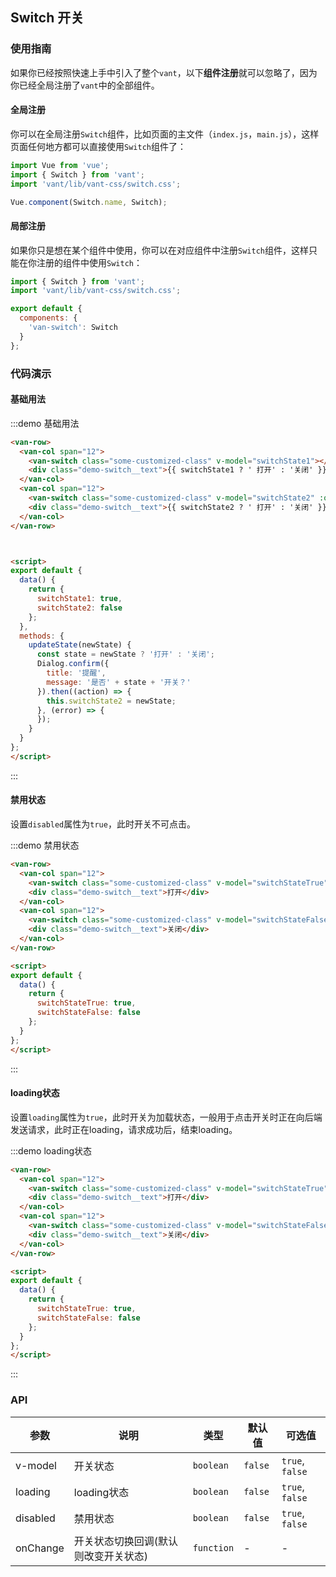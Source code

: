 <style>
.demo-switch {
  .van-switch {
    float: left;
    margin: 0 15px;
  }

  &__text {
    display: inline-block;
    line-height: 32px;
    float: left;
    font-size: 14px;
    color: #333;
  }
}
</style>

<script>
import Dialog from 'packages/dialog';

export default {
  data() {
    return {
      switchState1: true,
      switchState2: false,
      switchStateTrue: true,
      switchStateFalse: false
    };
  },
  methods: {
    updateState(newState) {
      const state = newState ? '打开' : '关闭';
      Dialog.confirm({
        title: '提醒',
        message: '是否' + state + '开关？'
      }).then((action) => {
        this.switchState2 = newState;
      }, (error) => {});
    }
  }
};  
</script>

## Switch 开关

### 使用指南

如果你已经按照快速上手中引入了整个`vant`，以下**组件注册**就可以忽略了，因为你已经全局注册了`vant`中的全部组件。

#### 全局注册

你可以在全局注册`Switch`组件，比如页面的主文件（`index.js`，`main.js`），这样页面任何地方都可以直接使用`Switch`组件了：

```js
import Vue from 'vue';
import { Switch } from 'vant';
import 'vant/lib/vant-css/switch.css';

Vue.component(Switch.name, Switch);
```

#### 局部注册

如果你只是想在某个组件中使用，你可以在对应组件中注册`Switch`组件，这样只能在你注册的组件中使用`Switch`：

```js
import { Switch } from 'vant';
import 'vant/lib/vant-css/switch.css';

export default {
  components: {
    'van-switch': Switch
  }
};
```

### 代码演示

#### 基础用法

:::demo 基础用法
```html
<van-row>
  <van-col span="12">
    <van-switch class="some-customized-class" v-model="switchState1"></van-switch>
    <div class="demo-switch__text">{{ switchState1 ? ' 打开' : '关闭' }}</div>
  </van-col>
  <van-col span="12">
    <van-switch class="some-customized-class" v-model="switchState2" :on-change="updateState"></van-switch>
    <div class="demo-switch__text">{{ switchState2 ? ' 打开' : '关闭' }}</div>
  </van-col>
</van-row>



<script>
export default {
  data() {
    return {
      switchState1: true,
      switchState2: false
    };
  },
  methods: {
    updateState(newState) {
      const state = newState ? '打开' : '关闭';
      Dialog.confirm({
        title: '提醒',
        message: '是否' + state + '开关？'
      }).then((action) => {
        this.switchState2 = newState;
      }, (error) => {
      });
    }
  }
};  
</script>
```
:::

#### 禁用状态

设置`disabled`属性为`true`，此时开关不可点击。

:::demo 禁用状态
```html
<van-row>
  <van-col span="12">
    <van-switch class="some-customized-class" v-model="switchStateTrue" disabled></van-switch>
    <div class="demo-switch__text">打开</div>
  </van-col>
  <van-col span="12">
    <van-switch class="some-customized-class" v-model="switchStateFalse" disabled></van-switch>
    <div class="demo-switch__text">关闭</div>
  </van-col>
</van-row>

<script>
export default {
  data() {
    return {
      switchStateTrue: true,
      switchStateFalse: false
    };
  }
};  
</script>
```
:::

#### loading状态

设置`loading`属性为`true`，此时开关为加载状态，一般用于点击开关时正在向后端发送请求，此时正在loading，请求成功后，结束loading。

:::demo loading状态
```html
<van-row>
  <van-col span="12">
    <van-switch class="some-customized-class" v-model="switchStateTrue" loading></van-switch>
    <div class="demo-switch__text">打开</div>
  </van-col>
  <van-col span="12">
    <van-switch class="some-customized-class" v-model="switchStateFalse" loading></van-switch>
    <div class="demo-switch__text">关闭</div>
  </van-col>
</van-row>

<script>
export default {
  data() {
    return {
      switchStateTrue: true,
      switchStateFalse: false
    };
  }
};  
</script>
```
:::

### API

| 参数       | 说明      | 类型       | 默认值       | 可选值       |
|-----------|-----------|-----------|-------------|-------------|
| v-model | 开关状态 | `boolean`  | `false`          | `true`, `false`    |
| loading | loading状态 | `boolean`  | `false`          | `true`, `false`    |
| disabled | 禁用状态 | `boolean`  | `false`          | `true`, `false`    |
| onChange | 开关状态切换回调(默认则改变开关状态) | `function`  | -          | - |
